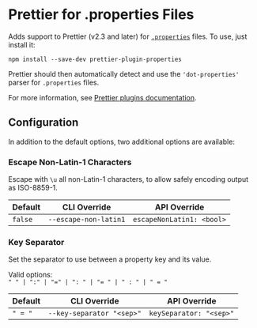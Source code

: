 # Prettier for .properties Files

Adds support to Prettier (v2.3 and later) for [`.properties`](https://en.wikipedia.org/wiki/.properties) files. To use, just install it:

```
npm install --save-dev prettier-plugin-properties
```

Prettier should then automatically detect and use the `'dot-properties'` parser for `.properties` files.

For more information, see [Prettier plugins documentation](https://prettier.io/docs/en/plugins.html).

## Configuration

In addition to the default options, two additional options are available:

### Escape Non-Latin-1 Characters

Escape with `\u` all non-Latin-1 characters, to allow safely encoding output as ISO-8859-1.

| Default | CLI Override          | API Override              |
| ------- | --------------------- | ------------------------- |
| `false` | `--escape-non-latin1` | `escapeNonLatin1: <bool>` |

### Key Separator

Set the separator to use between a property key and its value.

Valid options:<br>
`" " | ":" | "=" | ": " | "= " | " : " | " = "`

| Default | CLI Override              | API Override            |
| ------- | ------------------------- | ----------------------- |
| `" = "` | `--key-separator "<sep>"` | `keySeparator: "<sep>"` |
